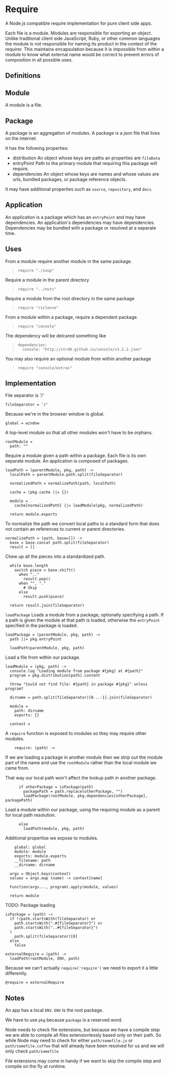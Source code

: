 Require
=======

A Node.js compatible require implementation for pure client side apps.

Each file is a module. Modules are responsible for exporting an object. Unlike
traditional client side JavaScript, Ruby, or other common languages the module
is not responsible for naming its product in the context of the requirer. This
maintains encapsulation because it is impossible from within a module to know
what external name would be correct to prevent errors of composition in all
possible uses.

Definitions
-----------

## Module

A module is a file.

## Package

A package is an aggregation of modules. A package is a json file that lives on
the internet. 

It has the following properties:

- distribution An object whose keys are paths an properties are `fileData`
- entryPoint Path to the primary module that requiring this package will require.
- dependencies An object whose keys are names and whose values are urls, 
  bundled packages, or package reference objects.

It may have additional properties such as `source`, `repository`, and `docs`.

## Application

An application is a package which has an `entryPoint` and may have dependencies.
An application's dependencies may have dependencies. Dependencies may be 
bundled with a package or resolved at a separate time.

Uses
----

From a module require another module in the same package.

>     require "./soup"

Require a module in the parent directory

>     require "../nuts"

Require a module from the root directory in the same package

>     require "/silence"

From a module within a package, require a dependent package.

>     require "console"

The dependency will be delcared something like

>     dependencies:
>       console: "http://strd6.github.io/console/v1.2.2.json"

You may also require an optional module from within another package

>     require "console/extras"

Implementation
--------------
    
File separator is '/'

    fileSeparator = '/'

Because we're in the browser window is global.

    global = window

A top-level module so that all other modules won't have to be orphans.

    rootModule =
      path: ""

Require a module given a path within a package. Each file is its own separate 
module. An application is composed of packages.

    loadPath = (parentModule, pkg, path) ->
      localPath = parentModule.path.split(fileSeparator)

      normalizedPath = normalizePath(path, localPath)
      
      cache = (pkg.cache ||= {})
      
      module = 
        cache[normalizedPath] ||= loadModule(pkg, normalizedPath)

      return module.exports

To normalize the path we convert local paths to a standard form that does not
contain an references to current or parent directories.

    normalizePath = (path, base=[]) ->
      base = base.concat path.split(fileSeparator)
      result = []

Chew up all the pieces into a standardized path.

      while base.length
        switch piece = base.shift()
          when ".."
            result.pop()
          when "", "."
            # Skip
          else
            result.push(piece)
            
      return result.join(fileSeparator)

`loadPackage` Loads a module from a package, optionally specifying a path. If a
path is given the module at that path is loaded, otherwise the `entryPoint`
specified in the package is loaded.

    loadPackage = (parentModule, pkg, path) ->
      path ||= pkg.entryPoint
      
      loadPath(parentModule, pkg, path)

Load a file from within our package.

    loadModule = (pkg, path) ->
      console.log "Loading module from package #{pkg} at #{path}"
      program = pkg.distribution[path].content

      throw "Could not find file: #{path} in package #{pkg}" unless program?

      dirname = path.split(fileSeparator)[0...-1].join(fileSeparator)

      module =
        path: dirname
        exports: {}

      context =

A `require` function is exposed to modules so they may require other modules.

        require: (path) ->

If we are loading a package in another module then we strip out the module part
of the name and use the `rootModule` rather than the local module we came from.

That way our local path won't affect the lookup path in another package.

          if otherPackage = isPackage(path)
            packagePath = path.replace(otherPackage, "")
            loadPackage(rootModule, pkg.dependencies[otherPackage], packagePath)

Load a module within our package, using the requiring module as a parent for
local path resolution.

          else
            loadPath(module, pkg, path)
        
Additional propertise we expose to modules.
        
        global: global
        module: module
        exports: module.exports
        __filename: path
        __dirname: dirname
      
      args = Object.keys(context)
      values = args.map (name) -> context[name]

      Function(args..., program).apply(module, values)

      return module

TODO: Package loading

    isPackage = (path) ->
      if !(path.startsWith(fileSeparator) or
        path.startsWith(".#{fileSeparator}") or
        path.startsWith("..#{fileSeparator}")
      )
        path.split(fileSeparator)[0]
      else
        false

    externalRequire = (path) ->
      loadPath(rootModule, ENV, path)

Because we can't actually `require('require')` we need to export it a little
differently.

    @require = externalRequire

Notes
-----

An app has a local `ENV`. `ENV` is the root package.

We have to use `pkg` because `package` is a reserved word.

Node needs to check file extensions, but because we have a compile step we are
able to compile all files extensionlessly based only on their path. So while
Node may need to check for either `path/somefile.js` or `path/somefile.coffee` 
that will already have been resolved for us and we will only check 
`path/somefile`

File extensions may come in handy if we want to skip the compile step and
compile on the fly at runtime.
